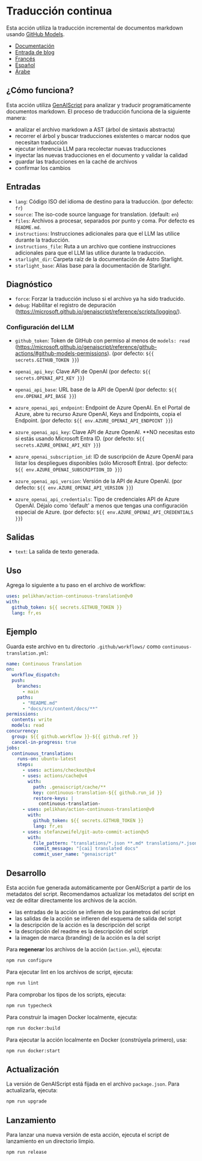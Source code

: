 # Traducción continua

Esta acción utiliza la traducción incremental de documentos markdown usando [GitHub Models](https://github.com/models).

* [Documentación](https://pelikhan.github.io/action-continuous-translation/)
* [Entrada de blog](https://microsoft.github.io/genaiscript/blog/continuous-translations/)
* [Francés](./README.fr.md)
* [Español](./README.es.md)
* [Árabe](./README.ar.md)

## ¿Cómo funciona?

Esta acción utiliza [GenAIScript](https://microsoft.github.io/genaiscript/) para analizar y traducir programáticamente documentos markdown. El proceso de traducción funciona de la siguiente manera:

* analizar el archivo markdown a AST (árbol de sintaxis abstracta)
* recorrer el árbol y buscar traducciones existentes o marcar nodos que necesitan traducción
* ejecutar inferencia LLM para recolectar nuevas traducciones
* inyectar las nuevas traducciones en el documento y validar la calidad
* guardar las traducciones en la caché de archivos
* confirmar los cambios

## Entradas

* `lang`: Código ISO del idioma de destino para la traducción. (por defecto: `fr`)
* `source`: The iso-code source language for translation. (default: `en`)
* `files`: Archivos a procesar, separados por punto y coma. Por defecto es `README.md`.
* `instructions`: Instrucciones adicionales para que el LLM las utilice durante la traducción.
* `instructions_file`: Ruta a un archivo que contiene instrucciones adicionales para que el LLM las utilice durante la traducción.
* `starlight_dir`: Carpeta raíz de la documentación de Astro Starlight.
* `starlight_base`: Alias base para la documentación de Starlight.

## Diagnóstico

* `force`: Forzar la traducción incluso si el archivo ya ha sido traducido.
* `debug`: Habilitar el registro de depuración (<https://microsoft.github.io/genaiscript/reference/scripts/logging/>).

### Configuración del LLM

* `github_token`: Token de GitHub con permiso al menos de `models: read` (<https://microsoft.github.io/genaiscript/reference/github-actions/#github-models-permissions>). (por defecto: `${{ secrets.GITHUB_TOKEN }}`)

* `openai_api_key`: Clave API de OpenAI (por defecto: `${{ secrets.OPENAI_API_KEY }}`)

* `openai_api_base`: URL base de la API de OpenAI (por defecto: `${{ env.OPENAI_API_BASE }}`)

* `azure_openai_api_endpoint`: Endpoint de Azure OpenAI. En el Portal de Azure, abre tu recurso Azure OpenAI, Keys and Endpoints, copia el Endpoint. (por defecto: `${{ env.AZURE_OPENAI_API_ENDPOINT }}`)

* `azure_openai_api_key`: Clave API de Azure OpenAI. \*\*NO necesitas esto si estás usando Microsoft Entra ID. (por defecto: `${{ secrets.AZURE_OPENAI_API_KEY }}`)

* `azure_openai_subscription_id`: ID de suscripción de Azure OpenAI para listar los despliegues disponibles (sólo Microsoft Entra). (por defecto: `${{ env.AZURE_OPENAI_SUBSCRIPTION_ID }}`)

* `azure_openai_api_version`: Versión de la API de Azure OpenAI. (por defecto: `${{ env.AZURE_OPENAI_API_VERSION }}`)

* `azure_openai_api_credentials`: Tipo de credenciales API de Azure OpenAI. Déjalo como 'default' a menos que tengas una configuración especial de Azure. (por defecto: `${{ env.AZURE_OPENAI_API_CREDENTIALS }}`)

## Salidas

* `text`: La salida de texto generada.

## Uso

Agrega lo siguiente a tu paso en el archivo de workflow:

```yaml
uses: pelikhan/action-continuous-translation@v0
with:
  github_token: ${{ secrets.GITHUB_TOKEN }}
  lang: fr,es
```

## Ejemplo

Guarda este archivo en tu directorio `.github/workflows/` como `continuous-translation.yml`:

```yaml
name: Continuous Translation
on:
  workflow_dispatch:
  push:
    branches:
      - main
    paths:
      - "README.md"
      - "docs/src/content/docs/**"
permissions:
  contents: write
  models: read
concurrency:
  group: ${{ github.workflow }}-${{ github.ref }}
  cancel-in-progress: true
jobs:
  continuous_translation:
    runs-on: ubuntu-latest
    steps:
      - uses: actions/checkout@v4
      - uses: actions/cache@v4
        with:
          path: .genaiscript/cache/**
          key: continuous-translation-${{ github.run_id }}
          restore-keys: |
            continuous-translation-
      - uses: pelikhan/action-continuous-translation@v0
        with:
          github_token: ${{ secrets.GITHUB_TOKEN }}
          lang: fr,es
      - uses: stefanzweifel/git-auto-commit-action@v5
        with:
          file_pattern: "translations/*.json **.md* translations/*.json"
          commit_message: "[cai] translated docs"
          commit_user_name: "genaiscript"
```

## Desarrollo

Esta acción fue generada automáticamente por GenAIScript a partir de los metadatos del script.
Recomendamos actualizar los metadatos del script en vez de editar directamente los archivos de la acción.

* las entradas de la acción se infieren de los parámetros del script
* las salidas de la acción se infieren del esquema de salida del script
* la descripción de la acción es la descripción del script
* la descripción del readme es la descripción del script
* la imagen de marca (branding) de la acción es la del script

Para **regenerar** los archivos de la acción (`action.yml`), ejecuta:

```bash
npm run configure
```

Para ejecutar lint en los archivos de script, ejecuta:

```bash
npm run lint
```

Para comprobar los tipos de los scripts, ejecuta:

```bash
npm run typecheck
```

Para construir la imagen Docker localmente, ejecuta:

```bash
npm run docker:build
```

Para ejecutar la acción localmente en Docker (constrúyela primero), usa:

```bash
npm run docker:start
```

## Actualización

La versión de GenAIScript está fijada en el archivo `package.json`. Para actualizarla, ejecuta:

```bash
npm run upgrade
```

## Lanzamiento

Para lanzar una nueva versión de esta acción, ejecuta el script de lanzamiento en un directorio limpio.

```bash
npm run release
```
